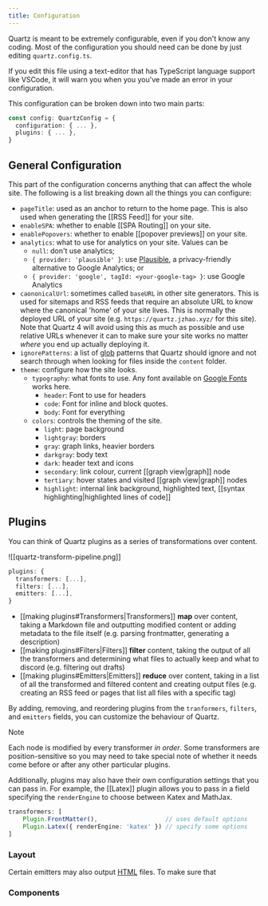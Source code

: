 ```yaml
---
title: Configuration
---
```


Quartz is meant to be extremely configurable, even if you don't know any coding. Most of the configuration you should need can be done by just editing `quartz.config.ts`. 

If you edit this file using a text-editor that has TypeScript language support like VSCode, it will warn you when you you've made an error in your configuration.

This configuration can be broken down into two main parts:

```ts
const config: QuartzConfig = {
  configuration: { ... },
  plugins: { ... },
}
```

## General Configuration
This part of the configuration concerns anything that can affect the whole site. The following is a list breaking down all the things you can configure:

- `pageTitle`: used as an anchor to return to the home page. This is also used when generating the [[RSS Feed]] for your site.
- `enableSPA`: whether to enable [[SPA Routing]] on your site.
- `enablePopovers`: whether to enable [[popover previews]] on your site.
- `analytics`: what to use for analytics on your site. Values can be 
	- `null`: don't use analytics;
	- `{ provider: 'plausible' }`: use [Plausible](https://plausible.io/), a privacy-friendly alternative to Google Analytics; or
	- `{ provider: 'google', tagId: <your-google-tag> }`: use Google Analytics
- `caononicalUrl`: sometimes called `baseURL` in other site generators. This is used for sitemaps and RSS feeds that require an absolute URL to know where the canonical 'home' of your site lives. This is normally the deployed URL of your site (e.g. `https://quartz.jzhao.xyz/` for this site). Note that Quartz 4 will avoid using this as much as possible and use relative URLs whenever it can to make sure your site works no matter *where* you end up actually deploying it.
- `ignorePatterns`: a list of [glob](https://en.wikipedia.org/wiki/Glob_(programming)) patterns that Quartz should ignore and not search through when looking for files inside the `content` folder.
- `theme`: configure how the site looks.
	- `typography`: what fonts to use. Any font available on [Google Fonts](https://fonts.google.com/) works here.
		- `header`: Font to use for headers
		- `code`: Font for inline and block quotes.
		- `body`: Font for everything
	- `colors`: controls the theming of the site. 
		- `light`: page background
		- `lightgray`: borders
		- `gray`: graph links, heavier borders
		- `darkgray`: body text
		- `dark`: header text and icons
		- `secondary`: link colour, current [[graph view|graph]] node
		- `tertiary`: hover states and visited [[graph view|graph]] nodes
		- `highlight`: internal link background, highlighted text, [[syntax highlighting|highlighted lines of code]]

## Plugins
You can think of Quartz plugins as a series of transformations over content.

![[quartz-transform-pipeline.png]]

```ts
plugins: {
  transformers: [...],
  filters: [...],
  emitters: [...],
}
```

- [[making plugins#Transformers|Transformers]] **map** over content, taking a Markdown file and outputting modified content or adding metadata to the file itself (e.g. parsing frontmatter, generating a description)
- [[making plugins#Filters|Filters]] **filter** content, taking the output of all the transformers and determining what files to actually keep and what to discord (e.g. filtering out drafts)
- [[making plugins#Emitters|Emitters]] **reduce** over content, taking in a list of all the transformed and filtered content and creating output files (e.g. creating an RSS feed or pages that list all files with a specific tag)

By adding, removing, and reordering plugins from the `tranformers`, `filters`, and `emitters` fields, you can customize the behaviour of Quartz.

> [!note]
> Each node is modified by every transformer *in order*. Some transformers are position-sensitive so you may need to take special note of whether it needs come before or after any other particular plugins. 

Additionally, plugins may also have their own configuration settings that you can pass in. For example, the [[Latex]] plugin allows you to pass in a field specifying the `renderEngine` to choose between Katex and MathJax.

```ts
transformers: [
	Plugin.FrontMatter(),                   // uses default options
	Plugin.Latex({ renderEngine: 'katex' }) // specify some options
]
```

### Layout
Certain emitters may also output [HTML](https://developer.mozilla.org/en-US/docs/Web/HTML) files. To make sure that 

### Components
